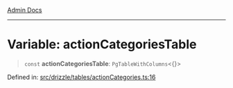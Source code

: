 [Admin Docs](/)

***

# Variable: actionCategoriesTable

> `const` **actionCategoriesTable**: `PgTableWithColumns`\<\{\}\>

Defined in: [src/drizzle/tables/actionCategories.ts:16](https://github.com/Suyash878/talawa-api/blob/4657139c817cb5935454def8fb620b05175365a9/src/drizzle/tables/actionCategories.ts#L16)
